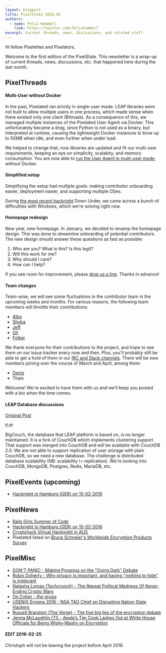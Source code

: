 ```yaml
---
layout: blogpost
title: PixelState 2016-02
authors:
  - name: Felix Hammerl
    link: https://twitter.com/felixhammerl
excerpt: Current threads, news, discussions, and related stuff.
---
```


Hi fellow Pixelettes and Pixelators,

Welcome to the first edition of the PixelState. This newsletter is a wrap-up of current threads, news, discussions, etc. that happened here during the last month.

## PixelThreads

#### Multi-User without Docker

In the past, Pixelated ran strictly in single-user mode. LEAP libraries were not built to allow multiple users in one process, which made sense when there existed only one client (Bitmask). As a consequence of this, we managed multiple instances of the Pixelated User Agent via Docker. This unfortunately became a drag, since Python is not used as a binary, but interpreted at runtime, causing the lightweight Docker instances to blow up to 50MB when idle, and even further when under load. 

We helped to change that; now libraries are updated and fit our multi-user requirements, keeping an eye on simplicity, scalabity, and memory consumption. You are now able to [run the User Agent in multi-user mode](https://github.com/pixelated/pixelated-user-agent/blob/master/README.md#multi-user-mode), without Docker.

#### Simplified setup

Simplifying the setup had multiple goals: making contributor onboarding easier, deployment easier, and supporting multiple OSes.

During [the most recent hacknight](https://cryptohack.net/post/10th-feb-hacknight-welcome.html) Down Under, we came across a bunch of difficulties with Windows, which we're solving right now.

#### Homepage redesign

New year, new homepage. In January, we decided to revamp the homepage design. This was done to streamline onboarding of potential contributors. The new design should answer these questions as fast as possible:

1. Who are you? What is this? Is this legit?
2. Will this work for me?
3. Why should I care?
4. How can I help?

If you see room for improvement, please [drop us a line](https://pixelated-project.org/faq/#contact-the-project). Thanks in advance!

#### Team changes

Team-wise, we will see some fluctuations in the contributor team in the upcoming weeks and months. For various reasons, the following team members will throttle their contributions:

* [Albo](https://github.com/albogabriel)
* [Shyba](https://github.com/shyba)
* [Jeff](https://github.com/jeffhsta)
* [Gil](https://github.com/pereiragislene)
* [Folker](https://github.com/fbernitt)

We thank everyone for their contributions to the project, and hope to see them on our issue tracker every now and then. Plus, you'll probably still be able to get a hold of them in our [IRC and Slack channels](https://pixelated-project.org/faq/#contact-the-project). There will be new members joining over the course of March and April, among them:

* [Denis](https://github.com/deniscostadsc)
* Thais

Welcome! We're excited to have them with us and we'll keep you posted with a bio when the time comes.

#### LEAP Database discussions

[Original Post](https://lists.riseup.net/www/arc/leap-discuss/2016-01/msg00004.html)

*tl;dr*

BigCouch, the database that LEAP platform is based on, is no longer maintained. It is a fork of CouchDB which implements clustering support. That support was merged into CouchDB and will be available with CouchDB 2.0. We are not able to support replication of user storage with plain CouchDB, so we need a new database. The challenge is distributed database scalability (NB: scalability != replication). We're looking into CouchDB, MongoDB, Postgres, Redis, MariaDB, etc.

## PixelEvents (upcoming)

* [Hacknight in Hamburg (GER) on 15-02-2016](https://pixelated-project.org/2016/02/04/Hacknight-HH/)

## PixelNews

* [Rails Girls Summer of Code](https://pixelated-project.org/2016/02/11/Rails-Girls-SoC/)
* [Hacknight in Hamburg (GER) on 15-02-2016](https://pixelated-project.org/2016/02/04/Hacknight-HH/)
* [Cryptohack Virtual Hacknight in AUS](https://cryptohack.net/post/10th-feb-hacknight-welcome.html)
* Pixelated listed on [Bruce Schneier's Worldwide Encryption Products Survey](https://www.schneier.com/blog/archives/2016/02/worldwide_encry.html)

## PixelMisc

* [DON'T PANIC - Making Progress on the "Going Dark" Debate](https://cyber.law.harvard.edu/pubrelease/dont-panic/)
* [Robin Doherty - Why privacy is important, and having "nothing to hide" is irrelevant](https://robindoherty.com/2016/01/06/nothing-to-hide.html)
* [Natasha Lomas (Techcrunch) - The Repeat Political Madness Of Never-Ending Crypto Wars](http://techcrunch.com/2016/01/23/the-repeat-political-madness-of-never-ending-crypto-wars/)
* [On Cyber - the grugq](https://www.youtube.com/watch?v=qlk4JDOiivM)
* [USENIX Enigma 2016 - NSA TAO Chief on Disrupting Nation State Hackers](https://www.youtube.com/watch?v=bDJb8WOJYdA)
* [Russell Brandom (The Verge) - The five big lies of the encryption debate](http://www.theverge.com/2016/1/12/10749806/encryption-debate-fbi-terrorism-going-dark)
* [Jenna McLaughlin (TI) - Apple’s Tim Cook Lashes Out at White House Officials for Being Wishy-Washy on Encryption](https://theintercept.com/2016/01/12/apples-tim-cook-lashes-out-at-white-house-officials-for-being-wishy-washy-on-encryption/)

#### EDIT 2016-02-25

Christoph will not be leaving the project before April 2016.
